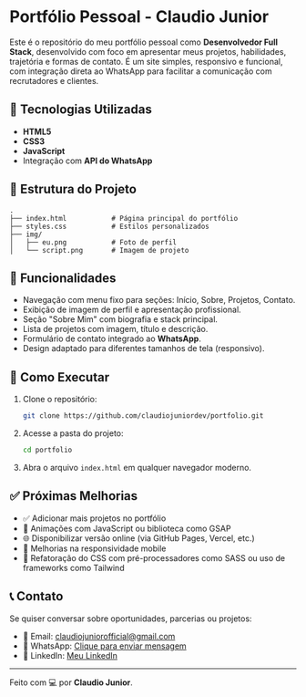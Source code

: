 
# Portfólio Pessoal - Claudio Junior

Este é o repositório do meu portfólio pessoal como **Desenvolvedor Full Stack**, desenvolvido com foco em apresentar meus projetos, habilidades, trajetória e formas de contato. É um site simples, responsivo e funcional, com integração direta ao WhatsApp para facilitar a comunicação com recrutadores e clientes.

## 🧠 Tecnologias Utilizadas

- **HTML5**  
- **CSS3**
- **JavaScript**
- Integração com **API do WhatsApp**

## 📁 Estrutura do Projeto

```
.
├── index.html           # Página principal do portfólio
├── styles.css           # Estilos personalizados
├── img/
│   ├── eu.png           # Foto de perfil
│   └── script.png       # Imagem de projeto
```

## 🧩 Funcionalidades

- Navegação com menu fixo para seções: Início, Sobre, Projetos, Contato.
- Exibição de imagem de perfil e apresentação profissional.
- Seção "Sobre Mim" com biografia e stack principal.
- Lista de projetos com imagem, título e descrição.
- Formulário de contato integrado ao **WhatsApp**.
- Design adaptado para diferentes tamanhos de tela (responsivo).

## 🚀 Como Executar

1. Clone o repositório:
   ```bash
   git clone https://github.com/claudiojuniordev/portfolio.git
   ```

2. Acesse a pasta do projeto:
   ```bash
   cd portfolio
   ```

3. Abra o arquivo `index.html` em qualquer navegador moderno.

## ✅ Próximas Melhorias

- ✅ Adicionar mais projetos no portfólio
- 🔄 Animações com JavaScript ou biblioteca como GSAP
- 🌐 Disponibilizar versão online (via GitHub Pages, Vercel, etc.)
- 📱 Melhorias na responsividade mobile
- 🧠 Refatoração do CSS com pré-processadores como SASS ou uso de frameworks como Tailwind

## 📞 Contato

Se quiser conversar sobre oportunidades, parcerias ou projetos:

- 📧 Email: claudiojuniorofficial@gmail.com
- 📱 WhatsApp: [Clique para enviar mensagem](https://api.whatsapp.com/send?phone=5541996236741)
- 💼 LinkedIn: [Meu LinkedIn](https://www.linkedin.com/in/claudiocjr/)

---

Feito com 💻 por **Claudio Junior**.
